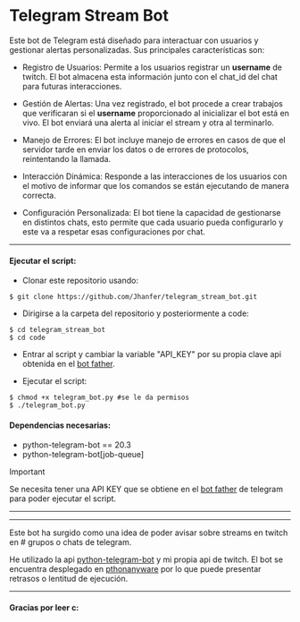 
# Telegram Stream Bot

Este bot de Telegram está diseñado para interactuar con usuarios y gestionar alertas personalizadas. Sus principales características son:

* Registro de Usuarios: Permite a los usuarios registrar un __username__ de twitch. El bot almacena esta información junto con el chat_id del chat para futuras interacciones.

* Gestión de Alertas: Una vez registrado, el bot procede a crear trabajos que verificaran si el __username__ proporcionado al inicializar el bot está en vivo. El bot enviará una alerta al iniciar el stream y otra al terminarlo.

* Manejo de Errores: El bot incluye manejo de errores en casos de que el servidor tarde en enviar los datos o de errores de protocolos, reintentando la llamada.

* Interacción Dinámica: Responde a las interacciones de los usuarios con el motivo de informar que los comandos se están ejecutando de manera correcta.

* Configuración Personalizada: El bot tiene la capacidad de gestionarse en distintos chats, esto permite que cada usuario pueda configurarlo y este va a respetar esas configuraciones por chat.

---
#### Ejecutar el script:

- Clonar este repositorio usando:
```
$ git clone https://github.com/Jhanfer/telegram_stream_bot.git
```
- Dirigirse a la carpeta del repositorio y posteriormente a code:
```
$ cd telegram_stream_bot
$ cd code
```
- Entrar al script y cambiar la variable "API_KEY" por su propia clave api obtenida en el [bot father](https://telegram.me/BotFather).

- Ejecutar el script:
```
$ chmod +x telegram_bot.py #se le da permisos
$ ./telegram_bot.py
```

#### Dependencias necesarias: 
* python-telegram-bot == 20.3
* python-telegram-bot[job-queue]

> [!IMPORTANT]  
> Se necesita tener una API KEY que se obtiene en el [bot father](https://telegram.me/BotFather) de telegram para poder ejecutar el script.

---

---

Este bot ha surgido como una idea de poder avisar sobre streams en twitch en # grupos o chats de telegram.

He utilizado la api [python-telegram-bot](https://docs.python-telegram-bot.org/en/v21.7/index.html) y mi propia api de twitch. El bot se encuentra desplegado en [pthonanyware](https://www.pythonanywhere.com) por lo que puede presentar retrasos o lentitud de ejecución.


---
#### Gracias por leer c: 